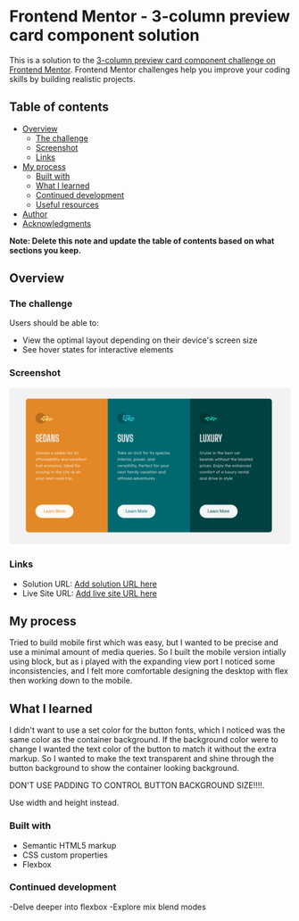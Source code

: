 # Frontend Mentor - 3-column preview card component solution

This is a solution to the [3-column preview card component challenge on Frontend Mentor](https://www.frontendmentor.io/challenges/3column-preview-card-component-pH92eAR2-). Frontend Mentor challenges help you improve your coding skills by building realistic projects. 

## Table of contents

- [Overview](#overview)
  - [The challenge](#the-challenge)
  - [Screenshot](#screenshot)
  - [Links](#links)
- [My process](#my-process)
  - [Built with](#built-with)
  - [What I learned](#what-i-learned)
  - [Continued development](#continued-development)
  - [Useful resources](#useful-resources)
- [Author](#author)
- [Acknowledgments](#acknowledgments)

**Note: Delete this note and update the table of contents based on what sections you keep.**

## Overview

### The challenge

Users should be able to:

- View the optimal layout depending on their device's screen size
- See hover states for interactive elements

### Screenshot

![](./screenshot.png)


### Links

- Solution URL: [Add solution URL here](https://your-solution-url.com)
- Live Site URL: [Add live site URL here](https://your-live-site-url.com)

## My process

Tried to build mobile first which was easy, but I wanted to be precise and use a minimal amount of media queries. So I built the mobile version intially using block, but as i played with the expanding view port 
I noticed some inconsistencies, and I felt more comfortable designing the desktop with flex then working down to the mobile.

## What I learned

I didn't want to use a set color for the button fonts, which I noticed was the same color as the container background. If the background color were to change I wanted the
text color of the button to match it without the extra markup. So I wanted to make the text transparent and shine through the button background to show the container 
looking background.

DON'T USE PADDING TO CONTROL BUTTON BACKGROUND SIZE!!!!.

Use width and height instead.


### Built with

- Semantic HTML5 markup
- CSS custom properties
- Flexbox



### Continued development

-Delve deeper into flexbox
-Explore mix blend modes


